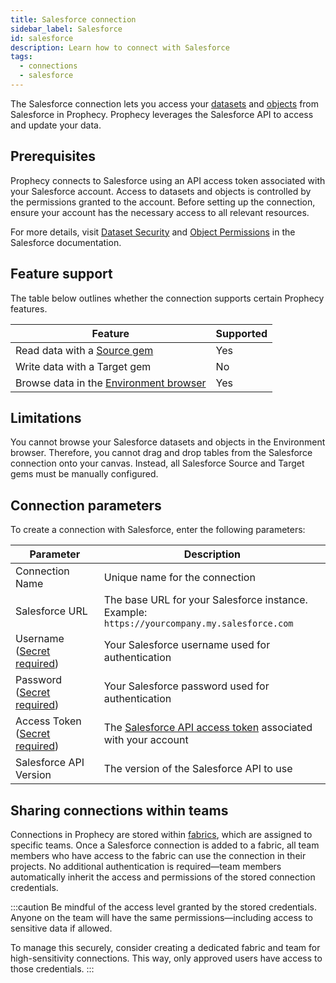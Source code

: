 ```yaml
---
title: Salesforce connection
sidebar_label: Salesforce
id: salesforce
description: Learn how to connect with Salesforce
tags:
  - connections
  - salesforce
---
```


The Salesforce connection lets you access your [datasets](https://help.salesforce.com/s/articleView?id=analytics.bi_integrate_datasets.htm&type=5) and [objects](https://developer.salesforce.com/docs/atlas.en-us.object_reference.meta/object_reference/sforce_api_objects_concepts.htm) from Salesforce in Prophecy. Prophecy leverages the Salesforce API to access and update your data.

## Prerequisites

Prophecy connects to Salesforce using an API access token associated with your Salesforce account. Access to datasets and objects is controlled by the permissions granted to the account. Before setting up the connection, ensure your account has the necessary access to all relevant resources.

For more details, visit [Dataset Security](https://help.salesforce.com/s/articleView?id=analytics.bi_integrate_dataset_security.htm&type=5) and [Object Permissions](https://help.salesforce.com/s/articleView?id=platform.users_profiles_object_perms.htm&type=5) in the Salesforce documentation.

## Feature support

The table below outlines whether the connection supports certain Prophecy features.

| Feature                                                                    | Supported |
| -------------------------------------------------------------------------- | --------- |
| Read data with a [Source gem](/analysts/salesforce)                        | Yes       |
| Write data with a Target gem                                               | No        |
| Browse data in the [Environment browser](/analysts/project-editor#sidebar) | Yes       |

## Limitations

You cannot browse your Salesforce datasets and objects in the Environment browser. Therefore, you cannot drag and drop tables from the Salesforce connection onto your canvas. Instead, all Salesforce Source and Target gems must be manually configured.

## Connection parameters

To create a connection with Salesforce, enter the following parameters:

| Parameter                                                               | Description                                                                                                                                               |
| ----------------------------------------------------------------------- | --------------------------------------------------------------------------------------------------------------------------------------------------------- |
| Connection Name                                                         | Unique name for the connection                                                                                                                            |
| Salesforce URL                                                          | The base URL for your Salesforce instance. <br/>Example: `https://yourcompany.my.salesforce.com`                                                          |
| Username ([Secret required](docs/core/prophecy-fabrics/secrets.md))     | Your Salesforce username used for authentication                                                                                                          |
| Password ([Secret required](docs/core/prophecy-fabrics/secrets.md))     | Your Salesforce password used for authentication                                                                                                          |
| Access Token ([Secret required](docs/core/prophecy-fabrics/secrets.md)) | The [Salesforce API access token](https://help.salesforce.com/s/articleView?id=xcloud.remoteaccess_access_tokens.htm&type=5) associated with your account |
| Salesforce API Version                                                  | The version of the Salesforce API to use                                                                                                                  |

## Sharing connections within teams

Connections in Prophecy are stored within [fabrics](docs/core/prophecy-fabrics/prophecy-fabrics.md), which are assigned to specific teams. Once a Salesforce connection is added to a fabric, all team members who have access to the fabric can use the connection in their projects. No additional authentication is required—team members automatically inherit the access and permissions of the stored connection credentials.

:::caution
Be mindful of the access level granted by the stored credentials. Anyone on the team will have the same permissions—including access to sensitive data if allowed.

To manage this securely, consider creating a dedicated fabric and team for high-sensitivity connections. This way, only approved users have access to those credentials.
:::
